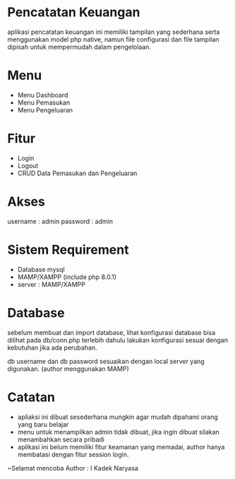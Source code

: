 # Pencatatan Keuangan

aplikasi pencatatan keuangan ini memiliki tampilan yang sederhana serta menggunakan model php native,
namun file configurasi dan file tampilan dipisah untuk mempermudah dalam pengelolaan.

# Menu

- Menu Dashboard
- Menu Pemasukan
- Menu Pengeluaran

# Fitur

- Login
- Logout
- CRUD Data Pemasukan dan Pengeluaran

# Akses

username : admin
password : admin

# Sistem Requirement

- Database mysql
- MAMP/XAMPP (include php 8.0.1)
- server : MAMP/XAMPP

# Database

sebelum membuat dan import database, lihat konfigurasi database bisa dilihat pada db/conn.php terlebih dahulu
lakukan konfigurasi sesuai dengan kebutuhan jika ada perubahan.

db username dan db password sesuaikan dengan local server yang digunakan. (author menggunakan MAMP)

# Catatan

- apliaksi ini dibuat sesederhana mungkin agar mudah dipahami orang yang baru belajar
- menu untuk menampilkan admin tidak dibuat, jika ingin dibuat silakan menambahkan secara pribadi
- aplikasi ini belum memiliki fitur keamanan yang memadai, author hanya membatasi dengan fitur session login.

~Selamat mencoba
Author : I Kadek Naryasa
